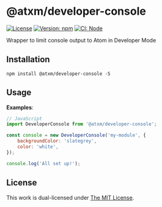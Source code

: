 # @atxm/developer-console

[![License](https://img.shields.io/github/license/a-t-x-m/developer-console?color=blue&style=for-the-badge)](https://github.com/a-t-x-m/developer-console/blob/main/LICENSE)
[![Version: npm](https://img.shields.io/npm/v/@atxm/developer-console?style=for-the-badge)](https://www.npmjs.org/package/@atxm/developer-console)
[![CI: Node](https://img.shields.io/github/actions/workflow/status/a-t-x-m/developer-console/node.yml?logo=nodedotjs&logoColor=white&style=for-the-badge)](https://github.com/idleberg/@atxm/developer-console/actions)

Wrapper to limit console output to Atom in Developer Mode

## Installation

`npm install @atxm/developer-console -S`

## Usage

**Examples**:

```js
// JavaScript
import DeveloperConsole from '@atxm/developer-console';

const console = new DeveloperConsole('my-module', {
    backgroundColor: 'slategrey',
    color: 'white',
});

console.log('All set up!');
```

## License

This work is dual-licensed under [The MIT License](https://opensource.org/licenses/MIT).
